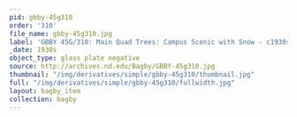 ```yaml
---
pid: gbby-45g310
order: '310'
file_name: gbby-45g310.jpg
label: 'GBBY 45G/310: Main Quad Trees: Campus Scenic with Snow - c1930s'
_date: 1930s
object_type: glass plate negative
source: http://archives.nd.edu/Bagby/GBBY-45g310.jpg
thumbnail: "/img/derivatives/simple/gbby-45g310/thumbnail.jpg"
full: "/img/derivatives/simple/gbby-45g310/fullwidth.jpg"
layout: bagby_item
collection: bagby
---
```


